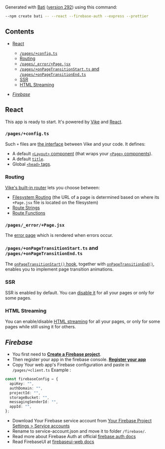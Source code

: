<!--bati:start section="document"-->

<!--bati:start section="intro"-->

Generated with [Bati](https://batijs.dev) ([version 292](https://www.npmjs.com/package/create-bati/v/0.0.292)) using this command:

```sh
--npm create bati -- --react --firebase-auth --express --prettier
```

<!--bati:start section="TOC"-->

## Contents

* [React](#react)

  * [`/pages/+config.ts`](#pagesconfigts)
  * [Routing](#routing)
  * [`/pages/_error/+Page.jsx`](#pages_errorpagejsx)
  * [`/pages/+onPageTransitionStart.ts` and `/pages/+onPageTransitionEnd.ts`](#pagesonpagetransitionstartts-and-pagesonpagetransitionendts)
  * [SSR](#ssr)
  * [HTML Streaming](#html-streaming)

* [*Firebase*](#firebase)

<!--bati:end section="TOC"-->

<!--bati:end section="intro"-->

<!--bati:start section="features"-->

<!--bati:start category="UI Framework" flag="react"-->

## React

This app is ready to start. It's powered by [Vike](https://vike.dev) and [React](https://react.dev/learn).

### `/pages/+config.ts`

Such `+` files are [the interface](https://vike.dev/config) between Vike and your code. It defines:

* A default [`<Layout>` component](https://vike.dev/Layout) (that wraps your [`<Page>` components](https://vike.dev/Page)).
* A default [`title`](https://vike.dev/title).
* Global [`<head>` tags](https://vike.dev/head-tags).

### Routing

[Vike's built-in router](https://vike.dev/routing) lets you choose between:

* [Filesystem Routing](https://vike.dev/filesystem-routing) (the URL of a page is determined based on where its `+Page.jsx` file is located on the filesystem)
* [Route Strings](https://vike.dev/route-string)
* [Route Functions](https://vike.dev/route-function)

### `/pages/_error/+Page.jsx`

The [error page](https://vike.dev/error-page) which is rendered when errors occur.

### `/pages/+onPageTransitionStart.ts` and `/pages/+onPageTransitionEnd.ts`

The [`onPageTransitionStart()` hook](https://vike.dev/onPageTransitionStart), together with [`onPageTransitionEnd()`](https://vike.dev/onPageTransitionEnd), enables you to implement page transition animations.

### SSR

SSR is enabled by default. You can [disable it](https://vike.dev/ssr) for all your pages or only for some pages.

### HTML Streaming

You can enable/disable [HTML streaming](https://vike.dev/stream) for all your pages, or only for some pages while still using it for others.

<!--bati:end category="UI Framework" flag="react"-->

<!--bati:start category="Auth" flag="firebase-auth"-->

## *Firebase*

* You first need to **[Create a Firebase project](https://firebase.google.com/docs/web/setup#create-project)**.
* Then register your app in the firebase console. **[Register your app](https://firebase.google.com/docs/web/setup#register-app)**
* Copy Your web app's Firebase configuration and paste in `/pages/+client.ts` Example :

```ts
const firebaseConfig = {
  apiKey: "",
  authDomain: "",
  projectId: "",
  storageBucket: "",
  messagingSenderId: "",
  appId: "",
};
```

* Download Your Firebase service account from [Your Firebase Project Settings > Service accounts](https://console.firebase.google.com/u/0/project/{firebase-project-id}/settings/serviceaccounts/adminsdk)
* Rename to service-account.json and move it to folder `/firebase/`.
* Read more about Firebase Auth at official [firebase auth docs](https://firebase.google.com/docs/auth)
* Read FirebaseUI at [firebaseui-web docs](https://github.com/firebase/firebaseui-web?tab=readme-ov-file#using-firebaseui-for-authentication)

<!--bati:end category="Auth" flag="firebase-auth"-->

<!--bati:end section="features"-->

<!--bati:end section="document"-->
